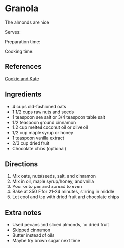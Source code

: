# Granola

The almonds are nice

Serves:

Preparation time:

Cooking time:

## References

[Cookie and Kate](https://cookieandkate.com/healthy-granola-recipe/)

## Ingredients

- 4 cups old-fashioned oats
- 1 1/2 cups raw nuts and seeds
- 1 teaspoon sea salt or 3/4 teaspoon table salt
- 1/2 teaspoon ground cinnamon
- 1.2 cup melted coconut oil or olive oil
- 1/2 cup maple syrup or honey
- 1 teaspoon vanilla extract
- 2/3 cup dried fruit
- Chocolate chips (optional)

## Directions

1. Mix oats, nuts/seeds, salt, and cinnamon
2. Mix in oil, maple syrup/honey, and vnilla
3. Pour onto pan and spread to even
4. Bake at 350 F for 21-24 minutes, stirring in middle
5. Let cool and top with dried fruit and chocolate chips

## Extra notes

- Used pecans and sliced almonds, no dried fruit
- Skipped cinnamon
- Butter instead of oils
- Maybe try brown sugar next time
